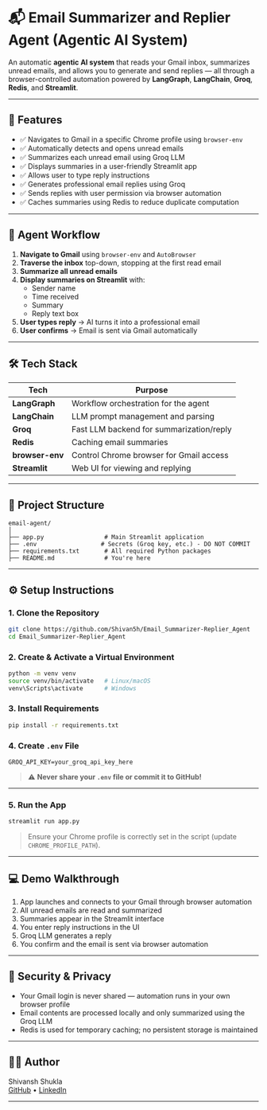 # 📬 Email Summarizer and Replier Agent (Agentic AI System)

An automatic **agentic AI system** that reads your Gmail inbox, summarizes unread emails, and allows you to generate and send replies — all through a browser-controlled automation powered by **LangGraph**, **LangChain**, **Groq**, **Redis**, and **Streamlit**.

---

## 🚀 Features

- ✅ Navigates to Gmail in a specific Chrome profile using `browser-env`
- ✅ Automatically detects and opens unread emails
- ✅ Summarizes each unread email using Groq LLM
- ✅ Displays summaries in a user-friendly Streamlit app
- ✅ Allows user to type reply instructions
- ✅ Generates professional email replies using Groq
- ✅ Sends replies with user permission via browser automation
- ✅ Caches summaries using Redis to reduce duplicate computation

---

## 🧠 Agent Workflow

1. **Navigate to Gmail** using `browser-env` and `AutoBrowser`
2. **Traverse the inbox** top-down, stopping at the first read email
3. **Summarize all unread emails**
4. **Display summaries on Streamlit** with:
    - Sender name
    - Time received
    - Summary
    - Reply text box
5. **User types reply** → AI turns it into a professional email
6. **User confirms** → Email is sent via Gmail automatically

---

## 🛠 Tech Stack

| Tech         | Purpose                                   |
|--------------|-------------------------------------------|
| **LangGraph**   | Workflow orchestration for the agent     |
| **LangChain**   | LLM prompt management and parsing       |
| **Groq**        | Fast LLM backend for summarization/reply|
| **Redis**       | Caching email summaries                 |
| **browser-env** | Control Chrome browser for Gmail access |
| **Streamlit**   | Web UI for viewing and replying         |

---

## 📂 Project Structure

```
email-agent/
│
├── app.py                 # Main Streamlit application
├── .env                  # Secrets (Groq key, etc.) - DO NOT COMMIT
├── requirements.txt       # All required Python packages
├── README.md              # You're here
```

---

## ⚙️ Setup Instructions

### 1. Clone the Repository

```bash
git clone https://github.com/Shivan5h/Email_Summarizer-Replier_Agent
cd Email_Summarizer-Replier_Agent
```

### 2. Create & Activate a Virtual Environment

```bash
python -m venv venv
source venv/bin/activate   # Linux/macOS
venv\Scripts\activate      # Windows
```

### 3. Install Requirements

```bash
pip install -r requirements.txt
```

### 4. Create `.env` File

```env
GROQ_API_KEY=your_groq_api_key_here
```

> ⚠️ **Never share your `.env` file or commit it to GitHub!**

---

### 5. Run the App

```bash
streamlit run app.py
```

> Ensure your Chrome profile is correctly set in the script (update `CHROME_PROFILE_PATH`).

---

## 💻 Demo Walkthrough

1. App launches and connects to your Gmail through browser automation
2. All unread emails are read and summarized
3. Summaries appear in the Streamlit interface
4. You enter reply instructions in the UI
5. Groq LLM generates a reply
6. You confirm and the email is sent via browser automation

---

## 🔐 Security & Privacy

- Your Gmail login is never shared — automation runs in your own browser profile
- Email contents are processed locally and only summarized using the Groq LLM
- Redis is used for temporary caching; no persistent storage is maintained

---

## 🙋‍♂️ Author

Shivansh Shukla  
[GitHub](https://github.com/Shivan5h) • [LinkedIn](https://www.linkedin.com/in/5hivan5h/)

---
